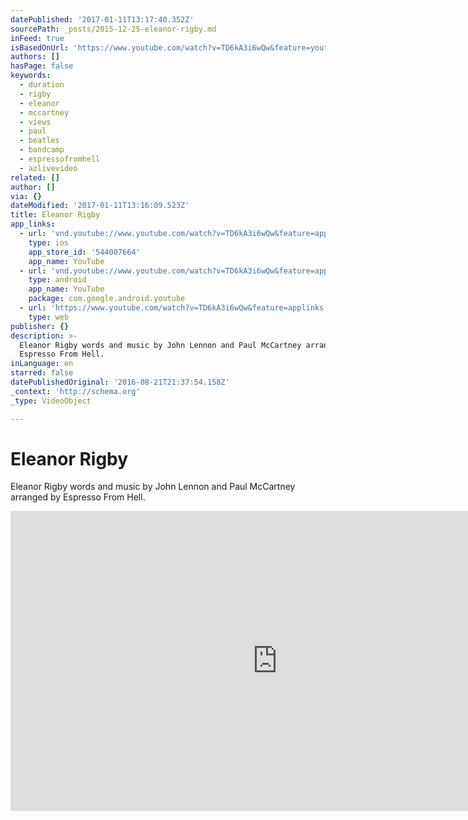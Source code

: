 ```yaml
---
datePublished: '2017-01-11T13:17:40.352Z'
sourcePath: _posts/2015-12-25-eleanor-rigby.md
inFeed: true
isBasedOnUrl: 'https://www.youtube.com/watch?v=TD6kA3i6wQw&feature=youtu.be'
authors: []
hasPage: false
keywords:
  - duration
  - rigby
  - eleanor
  - mccartney
  - views
  - paul
  - beatles
  - bandcamp
  - espressofromhell
  - azlivevideo
related: []
author: []
via: {}
dateModified: '2017-01-11T13:16:09.523Z'
title: Eleanor Rigby
app_links:
  - url: 'vnd.youtube://www.youtube.com/watch?v=TD6kA3i6wQw&feature=applinks'
    type: ios
    app_store_id: '544007664'
    app_name: YouTube
  - url: 'vnd.youtube://www.youtube.com/watch?v=TD6kA3i6wQw&feature=applinks'
    type: android
    app_name: YouTube
    package: com.google.android.youtube
  - url: 'https://www.youtube.com/watch?v=TD6kA3i6wQw&feature=applinks'
    type: web
publisher: {}
description: >-
  Eleanor Rigby words and music by John Lennon and Paul McCartney arranged by
  Espresso From Hell.
inLanguage: en
starred: false
datePublishedOriginal: '2016-08-21T21:37:54.158Z'
_context: 'http://schema.org'
_type: VideoObject

---
```

# Eleanor Rigby

Eleanor Rigby words and music by John Lennon and Paul McCartney arranged by Espresso From Hell.

<iframe src="https://cdn.embedly.com/widgets/media.html?src=https%3A%2F%2Fwww.youtube.com%2Fembed%2FTD6kA3i6wQw%3Ffeature%3Doembed&amp;url=https%3A%2F%2Fwww.youtube.com%2Fwatch%3Fv%3DTD6kA3i6wQw%26feature%3Dyoutu.be&amp;image=https%3A%2F%2Fi.ytimg.com%2Fvi%2FTD6kA3i6wQw%2Fhqdefault.jpg&amp;key=b7d04c9b404c499eba89ee7072e1c4f7&amp;type=text%2Fhtml&amp;schema=youtube" width="854" height="480" scrolling="no" frameborder="0" allowfullscreen="allowfullscreen" style=""></iframe>